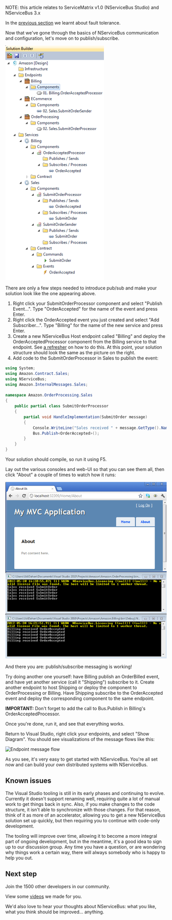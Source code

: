 <!--
title: "Getting Started - Publish/Subscribe Communication Using ServiceMatrix v1.0"
tags: ""
summary: "NOTE: this article relates to ServiceMatrix v1.0 (NServiceBus Studio) and NServiceBus 3.x"
-->

NOTE: this article relates to ServiceMatrix v1.0 (NServiceBus Studio) and NServiceBus 3.x



In the [previous section](getting-started---fault-tolerance.md) we learnt about fault tolerance.

Now that we've gone through the basics of NServiceBus communication and configuration, let's move on to publish/subscribe.

![Full Solution Builder](GettingStarted11.png)

There are only a few steps needed to introduce pub/sub and make your solution look like the one appearing above.

1.  Right click your SubmitOrderProcessor component and select "Publish
    Event...". Type "OrderAccepted" for the name of the event and press
    Enter.
2.  Right click the OrderAccepted event you just created and select "Add
    Subscriber...". Type "Billing" for the name of the new service and
    press Enter.
3.  Create a new NServiceBus Host endpoint called "Billing" and deploy
    the OrderAcceptedProcessor component from the Billing service to
    that endpoint. See [a
    refresher](getting-started---creating-a-new-project.md) on how to do
    this. At this point, your solution structure should look the same as
    the picture on the right.
4.  Add code to the SubmitOrderProcessor in Sales to publish the event:


```C#
using System;
using Amazon.Contract.Sales;
using NServiceBus;
using Amazon.InternalMessages.Sales;

namespace Amazon.OrderProcessing.Sales
{
    public partial class SubmitOrderProcessor
    {
        partial void HandleImplementation(SubmitOrder message)
        {
            Console.WriteLine("Sales received " + message.GetType().Name);
            Bus.Publish<OrderAccepted>();
        }
    }
}
```

 Your solution should compile, so run it using F5.

Lay out the various consoles and web-UI so that you can see them all, then click "About" a couple of times to watch how it runs:

![Running Pub/Sub](GettingStarted12.png)

And there you are: publish/subscribe messaging is working!

Try doing another one yourself: have Billing publish an OrderBilled event, and have yet another service (call it "Shipping") subscribe to it. Create another endpoint to host Shipping or deploy the component to OrderProcessing or Billing. Have Shipping subscribe to the OrderAccepted event and deploy the corresponding component to the same endpoint.

**IMPORTANT:** Don't forget to add the call to Bus.Publish in Billing's OrderAcceptedProcessor.

Once you're done, run it, and see that everything works.

Return to Visual Studio, right click your endpoints, and select "Show Diagram". You should see visualizations of the message flows like this:

![Endpoint message flow](GettingStarted13.jpg)

As you see, it's very easy to get started with NServiceBus. You're all set now and can build your own distributed systems with NServiceBus.

Known issues
------------

The Visual Studio tooling is still in its early phases and continuing to evolve. Currently it doesn't support renaming well, requiring quite a lot of manual work to get things back in sync. Also, if you make changes to the code structure, it isn't able to synchronize with those changes. For that reason, think of it as more of an accelerator, allowing you to get a new NServiceBus solution set up quickly, but then requiring you to continue with code-only development.

The tooling will improve over time, allowing it to become a more integral part of ongoing development, but in the meantime, it's a good idea to sign up to our discussion group. Any time you have a question, or are wondering why things work a certain way, there will always somebody who is happy to help you out.

Next step
---------

Join the 1500 other developers in our community.

View some [videos](http://particular.net/Videos-and-Presentations) we made for you.

We'd also love to hear your thoughts about NServiceBus: what you like, what you think should be improved... anything.

